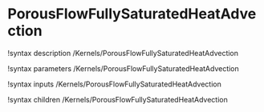 <!-- MOOSE Documentation Stub: Remove this when content is added. -->

# PorousFlowFullySaturatedHeatAdvection
!syntax description /Kernels/PorousFlowFullySaturatedHeatAdvection

!syntax parameters /Kernels/PorousFlowFullySaturatedHeatAdvection

!syntax inputs /Kernels/PorousFlowFullySaturatedHeatAdvection

!syntax children /Kernels/PorousFlowFullySaturatedHeatAdvection
